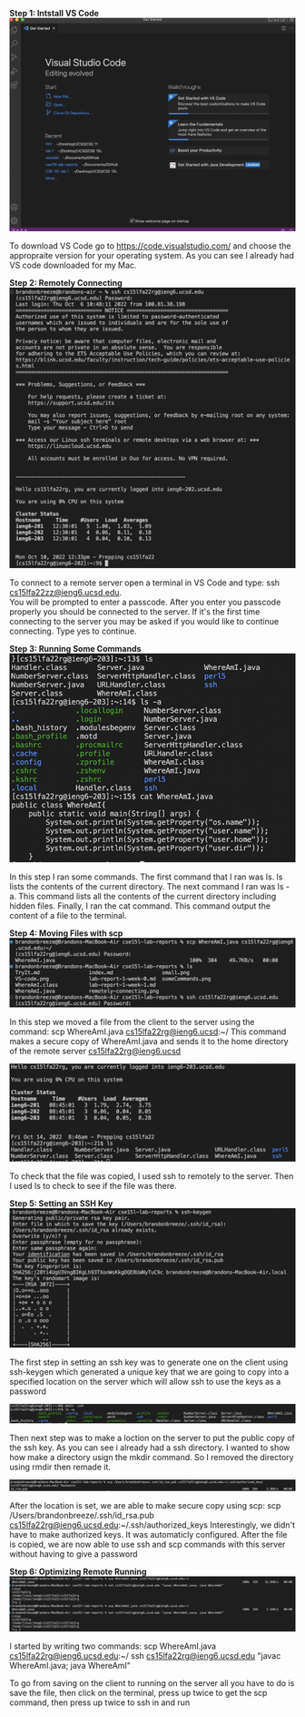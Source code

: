 **Step 1: Intstall VS Code**
![Image0](/VS-code.png)

To download VS Code go to https://code.visualstudio.com/ and choose the appropraite version for your operating system.
As you can see I already had VS code downloaded for my Mac.

**Step 2: Remotely Connecting**
![Image1](/remotely-connecting.png)

To connect to a remote server open a terminal in VS Code and type: 
ssh cs15lfa22zz@ieng6.ucsd.edu.  
You will be prompted to enter a passcode.  After you enter you passcode properly you should be connected to the server.  If it's the first time connecting to the server you may be asked if you would like to continue connecting.  Type yes to continue.

**Step 3: Running Some Commands**
![Image2](/someCommands.png)

In this step I ran some commands. The first command that I ran was ls. ls lists the contents of the current directory.  The next command I ran was ls -a. This command lists all the contents of the current directory including hidden files.  Finally, I ran the cat command. This command output the content of a file to the terminal.

**Step 4: Moving Files with scp**
![Image3](/scp1.png)

In this step we moved a file from the client to the server using the command: 
scp WhereAmI.java cs15lfa22rg@ieng6.ucsd:~/
This command makes a secure copy of WhereAmI.java and sends it to the home directory of the remote server cs15lfa22rg@ieng6.ucsd

![Image4](/scp2.png)

To check that the file was copied, I used ssh to remotely to the server.  Then I used ls to check to see if the file was there.

**Step 5: Setting an SSH Key**
![Image5](/keygen.png)

The first step in setting an ssh key was to generate one on the client using ssh-keygen which generated a unique key that we are going to copy into a specified location on the server which will allow ssh to use the keys as a password

![Image6](/mkdir.png)

Then next step was to make a loction on the server to put the public copy of the ssh key. As you can see i already had a ssh directory. I wanted to show how make a directory usign the mkdir command. So I removed the directory using rmdir then remade it.

![Image7](/scp-sshkey.png)

After the location is set, we are able to make secure copy using scp:
scp /Users/brandonbreeze/.ssh/id_rsa.pub cs15lfa22rg@ieng6.ucsd.edu:~/.ssh/authorized_keys
Interestingly, we didn't have to make authorized keys. It was automaticly configured.
After the file is copied, we are now able to use ssh and scp commands with this server without having to give a password

**Step 6: Optimizing Remote Running**
![Image8](/Optimized.png)

I started by writing two commands:
scp WhereAmI.java cs15lfa22rg@ieng6.ucsd.edu:~/
ssh cs15lfa22rg@ieng6.ucsd.edu "javac WhereAmI.java; java WhereAmI"

To go from saving on the client to running on the server all you have to do is save the file, then click on the terminal, press up twice to get the scp command, then press up twice to ssh in and run